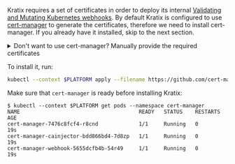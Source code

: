 Kratix requires a set of certificates in order to deploy its internal
[Validating and Mutating Kubernetes
webhooks](https://kubernetes.io/docs/reference/access-authn-authz/extensible-admission-controllers/).
By default Kratix is configured to use [cert-manager](https://cert-manager.io/) to
generate the certificates, therefore we need to install cert-manager. If you already
have it installed, skip to the next section.

<details>

 <summary> Don't want to use cert-manager? Manually provide the required certificates </summary>

Cert-manager is used to generate CA certificates and key/cert pairs for the Kratix webhook
and Metrics Services.

### Webhook Service

You will need to generate a CA Certificate and key/cert pair for the following DNS names:
- `kratix-platform-webhook-service.kratix-platform-system.svc.cluster.local`
- `kratix-platform-webhook-service.kratix-platform-system.svc`

To manually provide the required certificates, you need to create the
`webhook-server-cert` secret in the `kratix-platform-system` namespace with the
following keys:

```yaml
apiVersion: v1
data:
  ca.crt: # Base64 CA certificate
  tls.crt: # Base64 encoded Server certificate
  tls.key: # Base64 encoded Server private key
kind: Secret
metadata:
  name: webhook-server-cert
  namespace: kratix-platform-system
type: kubernetes.io/tls
```

As part of installing Kratix we create a few resources that require the CA
certificate. You will have to manually add the CA certificate to the resources
mentioned below, and manually remove the cert-manager `Certificate` and `Issuer`
resources. The following resources need to be updated to contain the Base64
encoded CA certificate:

- `MutatingWebhookConfiguration/kratix-platform-mutating-webhook-configuration`
  ```
  apiVersion: admissionregistration.k8s.io/v1
  kind: MutatingWebhookConfiguration
  metadata:
    name: kratix-platform-mutating-webhook-configuration
  webhooks:
  - admissionReviewVersions:
    - v1
    clientConfig:
      caBundle: .... #  there might be multiple admissionReviewVersions, ensure you update all of them
  ```

- `ValidatingWebhookConfiguration/kratix-platform-validating-webhook-configuration`
  ```
  apiVersion: admissionregistration.k8s.io/v1
  kind: ValidatingWebhookConfiguration
  metadata:
    name: kratix-platform-validating-webhook-configuration
  webhooks:
  - admissionReviewVersions:
    - v1
    clientConfig:
      caBundle: .... #  there might be multiple admissionReviewVersions, ensure you update all of them
  ```
- `CustomResourceDefinition/promises.platform.kratix.io`
  ```
  apiVersion: apiextensions.k8s.io/v1
  kind: CustomResourceDefinition
  metadata:
    name: promises.platform.kratix.io
  spec:
    conversion:
      strategy: Webhook
      webhook:
        clientConfig:
          caBundle: ....
  ```

Lastly, you need to remove the following cert-manager Issuer and Certificate from Kratix release manifest:

```yaml
---
...
apiVersion: cert-manager.io/v1
kind: Certificate
metadata:
  name: kratix-platform-serving-cert
  namespace: kratix-platform-system
spec:
...
---
apiVersion: cert-manager.io/v1
kind: Issuer
metadata:
  name: kratix-platform-selfsigned-issuer
  namespace: kratix-platform-system
spec:
...
```

### Metrics Service

You will need to generate a CA Certificate and key/cert pair for the following DNS names:
- `kratix-platform-controller-manager-metrics-service.kratix-platform-system.svc`
- `kratix-platform-controller-manager-metrics-service.kratix-platform-system.svc.cluster.local`

To manually provide the required certificates, you need to create the
`metrics-server-cert` secret in the `kratix-platform-system` namespace with the
following keys:

```yaml
apiVersion: v1
data:
  ca.crt: # Base64 CA certificate
  tls.crt: # Base64 encoded Server certificate
  tls.key: # Base64 encoded Server private key
kind: Secret
metadata:
  name: metrics-server-cert
  namespace: kratix-platform-system
type: kubernetes.io/tls
```

This secret is referenced in the `kratix-platform-controller-manager` Deployment.

Lastly, you need to remove the following cert-manager Certificate from Kratix release manifest:

```yaml
---
...
apiVersion: cert-manager.io/v1
kind: Certificate
metadata:
  name: kratix-platform-metrics-server-cert
  namespace: kratix-platform-system
spec:
...
```

</details>

To install it, run:

```bash
kubectl --context $PLATFORM apply --filename https://github.com/cert-manager/cert-manager/releases/download/v1.15.0/cert-manager.yaml
```

Make sure that `cert-manager` is ready before installing Kratix:

```shell-session
$ kubectl --context $PLATFORM get pods --namespace cert-manager
NAME                                      READY   STATUS    RESTARTS   AGE
cert-manager-7476c8fcf4-r8cnd             1/1     Running   0          19s
cert-manager-cainjector-bdd866bd4-7d8zp   1/1     Running   0          19s
cert-manager-webhook-5655dcfb4b-54r49     1/1     Running   0          19s
```
